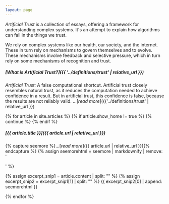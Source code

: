 ```yaml
---
layout: page
---
```


*Artificial Trust* is a collection of essays, offering
a framework for understanding complex systems. It's an attempt to
explain how algorithms can fail in the things we trust.

We rely on complex systems like our health, our society, and the internet.
These in turn rely on mechanisms to govern themselves and to
evolve. These mechanisms involve feedback and selective pressure,
which in turn rely on some mechanisms of recognition and trust. 

<p class="mt-4"></p>

##### [What is Artificial Trust?]({{ '../definitions/trust' | relative_url }})

*Artificial Trust:* A false computational
shortcut. Artificial trust closely resembles natural trust, as it
reduces the computation needed to achieve confidence in a
result. But in artificial trust, this confidence is false, because
the results are not reliably valid.
...[*read more*]({{'../definitions/trust' | relative_url }})

{% for article in site.articles %}
{% if article.show_home != true %}
{% continue %}
{% endif %}
    
<p class="mt-4"></p>

##### [{{ article.title }}]({{ article.url | relative_url }})

{% capture seemore %}...[*read more*]({{ article.url | relative_url }}){% endcapture %}
{% assign seemorehtml = seemore | markdownify | remove: '<p>'  %}

{% assign excerpt_snip1 = article.content | split: "<!-- start_excerpt -->" %}
{% assign excerpt_snip2 = excerpt_snip1[1] | split: "<!-- end_excerpt -->" %}
{{ excerpt_snip2[0] | append: seemorehtml }}

{% endfor %}
